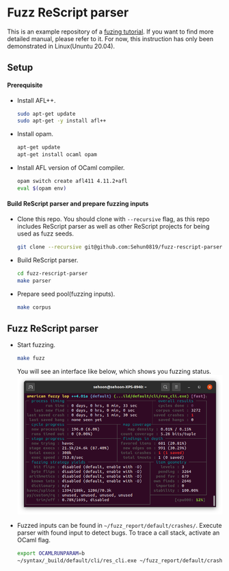 # Fuzz ReScript parser

This is an example repository of a [fuzing tutorial](https://sehun0819.github.io/blog/fuzz-rescript-parser/). If you want to find more detailed manual, please refer to it. For now, this instruction has only been demonstrated in Linux(Ununtu 20.04).

## Setup

#### Prerequisite

- Install AFL++.
  ```sh
  sudo apt-get update
  sudo apt-get -y install afl++
  ```

- Install opam.
  ```sh
  apt-get update
  apt-get install ocaml opam
  ```

- Install AFL version of OCaml compiler.
  ```sh
  opam switch create afl411 4.11.2+afl
  eval $(opam env)
  ```

#### Build ReScript parser and prepare fuzzing inputs

- Clone this repo. You should clone with `--recursive` flag, as this repo includes ReScript parser as well as other ReScript projects for being used as fuzz seeds.
  ```sh
  git clone --recursive git@github.com:Sehun0819/fuzz-rescript-parser.git
  ```
- Build ReScript parser.
  ```sh
  cd fuzz-rescript-parser
  make parser
  ```

- Prepare seed pool(fuzzing inputs).
  ```sh
  make corpus
  ```

## Fuzz ReScript parser

- Start fuzzing.
  ```sh
  make fuzz
  ```
  You will see an interface like below, which shows you fuzzing status.
  ![image](img/aflplusplus.png)

- Fuzzed inputs can be found in `~/fuzz_report/default/crashes/`. Execute parser with found input to detect bugs. To trace a call stack, activate an OCaml flag.
  ```sh
  export OCAMLRUNPARAM=b
  ~/syntax/_build/default/cli/res_cli.exe ~/fuzz_report/default/crashes/<fuzzed input>
  ```